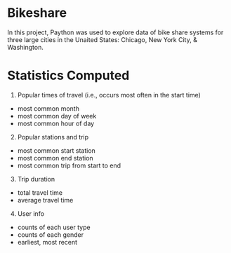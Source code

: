 # Bikeshare

In this project, Paython was used to explore data of bike share systems for three large cities in the Unaited States: Chicago, New York City, & Washington.

# Statistics Computed

1. Popular times of travel (i.e., occurs most often in the start time)

  - most common month
  - most common day of week
  - most common hour of day

2. Popular stations and trip

  - most common start station
  - most common end station
  - most common trip from start to end 
3. Trip duration

  - total travel time
  - average travel time
  
4. User info

  - counts of each user type
  - counts of each gender 
  - earliest, most recent
